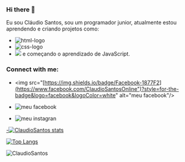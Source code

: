 ### Hi there :notebook_with_decorative_cover:

Eu sou Cláudio Santos, sou um programador junior, atualmente estou aprendendo e criando projetos como:
<br>
- <img src="https://img.shields.io/badge/HTML-239120?style=for-the-badge&logo=html5&logoColor=white" alt="html-logo"/>
- <img src="https://img.shields.io/badge/CSS-239120?&style=for-the-badge&logo=css3&logoColor=white" alt="css-logo"/>
- <img src="https://img.shields.io/badge/JavaScript-323330?style=for-the-badge&logo=javascript&logoColor=F7DF1E"/> e começando o aprendizado de JavaScript.

### Connect with me:
- <img src="[https://img.shields.io/badge/Facebook-1877F2](https://www.facebook.com/ClaudioSantosOnline")?style=for-the-badge&logo=facebook&logoColor=white" alt="meu facebook"/><a href="https://www.facebook.com/ClaudioSantosOnline"></a>

- <img src="https://img.shields.io/badge/Facebook-1877F2?style=for-the-badge&logo=facebook&logoColor=white" alt="meu facebook"/><a href="https://www.facebook.com/ClaudioSantosOnline"></a>
- <img src="https://img.shields.io/badge/Instagram-E4405F?style=for-the-badge&logo=instagram&logoColor=white" alt="meu instagran"/><a href="https://www.instagram.com/claudio.r.santos/?hl=en">

-[![ClaudioSantos stats](https://github-readme-stats.vercel.app/api?username=claudiosantos73)](https://github.com/anuraghazra/github-readme-stats)

[![Top Langs](https://github-readme-stats.vercel.app/api/top-langs/?username=claudiosantos73)](https://github.com/anuraghazra/github-readme-stats)


![ClaudioSantos](https://komarev.com/ghpvc/?username=claudiosantos73)
